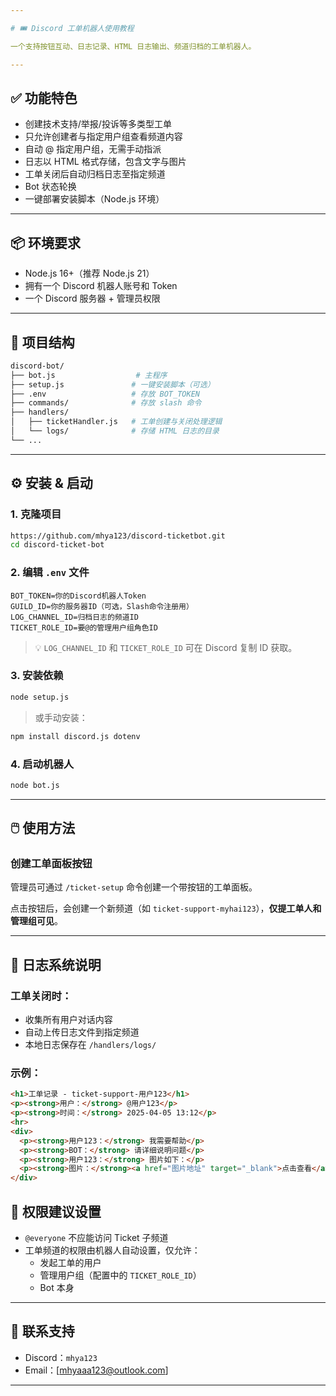 ```yaml
---

# 🎟️ Discord 工单机器人使用教程

一个支持按钮互动、日志记录、HTML 日志输出、频道归档的工单机器人。

---
```


## ✅ 功能特色

- 创建技术支持/举报/投诉等多类型工单
- 只允许创建者与指定用户组查看频道内容
- 自动 @ 指定用户组，无需手动指派
- 日志以 HTML 格式存储，包含文字与图片
- 工单关闭后自动归档日志至指定频道
- Bot 状态轮换
- 一键部署安装脚本（Node.js 环境）

---

## 📦 环境要求

- Node.js 16+（推荐 Node.js 21）
- 拥有一个 Discord 机器人账号和 Token
- 一个 Discord 服务器 + 管理员权限

---

## 📁 项目结构

```bash
discord-bot/
├── bot.js                  # 主程序
├── setup.js               # 一键安装脚本（可选）
├── .env                   # 存放 BOT_TOKEN
├── commands/              # 存放 slash 命令
├── handlers/
│   ├── ticketHandler.js   # 工单创建与关闭处理逻辑
│   └── logs/              # 存储 HTML 日志的目录
└── ...
```

---

## ⚙️ 安装 & 启动

### 1. 克隆项目

```bash
https://github.com/mhya123/discord-ticketbot.git
cd discord-ticket-bot
```

### 2. 编辑 `.env` 文件

```env
BOT_TOKEN=你的Discord机器人Token
GUILD_ID=你的服务器ID（可选，Slash命令注册用）
LOG_CHANNEL_ID=归档日志的频道ID
TICKET_ROLE_ID=要@的管理用户组角色ID
```

> 💡 `LOG_CHANNEL_ID` 和 `TICKET_ROLE_ID` 可在 Discord 复制 ID 获取。

### 3. 安装依赖

```bash
node setup.js
```

> 或手动安装：

```bash
npm install discord.js dotenv
```

### 4. 启动机器人

```bash
node bot.js
```

---

## 🖱️ 使用方法

### 创建工单面板按钮

管理员可通过 `/ticket-setup` 命令创建一个带按钮的工单面板。

点击按钮后，会创建一个新频道（如 `ticket-support-myhai123`），**仅提工单人和管理组可见**。

---

## 🧾 日志系统说明

### 工单关闭时：

- 收集所有用户对话内容
- 自动上传日志文件到指定频道
- 本地日志保存在 `/handlers/logs/`

### 示例：

```html
<h1>工单记录 - ticket-support-用户123</h1>
<p><strong>用户：</strong> @用户123</p>
<p><strong>时间：</strong> 2025-04-05 13:12</p>
<hr>
<div>
  <p><strong>用户123：</strong> 我需要帮助</p>
  <p><strong>BOT：</strong> 请详细说明问题</p>
  <p><strong>用户123：</strong> 图片如下：</p>
  <p><strong>图片：</strong><a href="图片地址" target="_blank">点击查看</a></p>
</div>
```

## 📌 权限建议设置

- `@everyone` 不应能访问 Ticket 子频道
- 工单频道的权限由机器人自动设置，仅允许：
  - 发起工单的用户
  - 管理用户组（配置中的 `TICKET_ROLE_ID`）
  - Bot 本身

---
## 📮 联系支持
- Discord：`mhya123`
- Email：[mhyaaa123@outlook.com]

---

